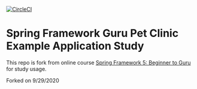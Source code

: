 [![CircleCI](https://circleci.com/gh/springframeworkguru/sfg-pet-clinic.svg?style=svg)](https://circleci.com/gh/springframeworkguru/sfg-pet-clinic)

# Spring Framework Guru Pet Clinic Example Application Study

This repo is fork from online course [Spring Framework 5: Beginner to Guru](https://www.udemy.com/spring-framework-5-beginner-to-guru/?couponCode=GITHUB_SFGPETCLINIC) for study usage.

Forked on 9/29/2020
